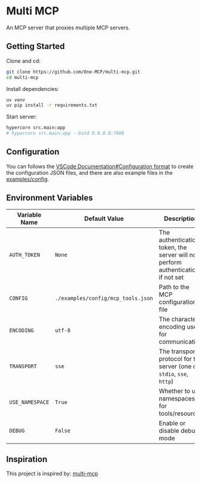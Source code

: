 # Multi MCP

An MCP server that proxies multiple MCP servers.

## Getting Started

Clone and cd:
```bash
git clone https://github.com/One-MCP/multi-mcp.git
cd multi-mcp
```

Install dependencies:
```bash
uv venv
uv pip install -r requirements.txt
```

Start server:
```bash
hypercorn src.main:app
# hypercorn src.main:app --bind 0.0.0.0:7860
```

## Configuration

You can follows the [VSCode Documentation#Configuration format](https://code.visualstudio.com/docs/copilot/chat/mcp-servers#_configuration-format) to create the configuration JSON files, and there are also example files in the [examples/config](examples/config).

## Environment Variables

|  Variable Name  | Default Value | Description |
|      ---        |      ---      |     ---     |
| `AUTH_TOKEN`    | `None`        | The authentication token, the server will not perform authentication if not set |
| `CONFIG`        | `./examples/config/mcp_tools.json` | Path to the MCP configuration file |
| `ENCODING`      | `utf-8`       | The character encoding used for communication |
| `TRANSPORT`     | `sse`         | The transport protocol for the server (one of `stdio`, `sse`, `http`) |
| `USE_NAMESPACE` | `True`        | Whether to use namespaces for tools/resources |
| `DEBUG`         | `False`       | Enable or disable debug mode |

## Inspiration

This project is inspired by: [multi-mcp](https://github.com/kfirtoledo/multi-mcp)
